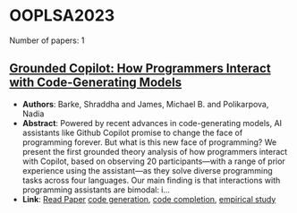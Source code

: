 # OOPLSA2023

Number of papers: 1

## [Grounded Copilot: How Programmers Interact with Code-Generating Models](paper_1.md)
- **Authors**: Barke, Shraddha and James, Michael B. and Polikarpova, Nadia
- **Abstract**: Powered by recent advances in code-generating models, AI assistants like Github Copilot promise to change the face of programming forever. But what is this new face of programming? We present the first grounded theory analysis of how programmers interact with Copilot, based on observing 20 participants—with a range of prior experience using the assistant—as they solve diverse programming tasks across four languages. Our main finding is that interactions with programming assistants are bimodal: i...
- **Link**: [Read Paper](https://doi.org/10.1145/3586030)
[code generation](../../labels/code_generation.md), [code completion](../../labels/code_completion.md), [empirical study](../../labels/empirical_study.md)